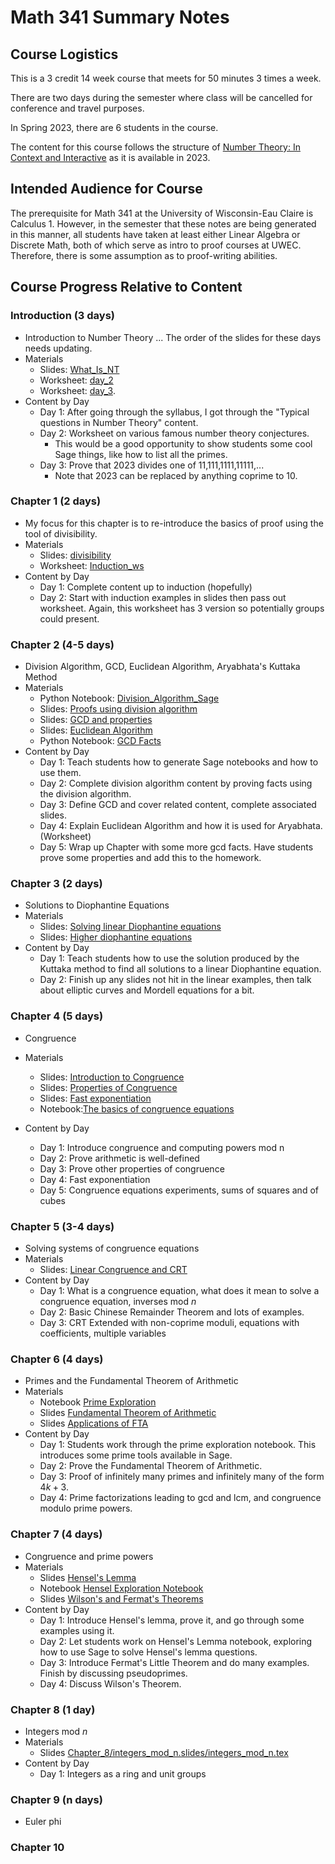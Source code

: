# Math 341 Summary Notes

## Course Logistics

This is a 3 credit 14 week course that meets for 50 minutes 3 times a week.

There are two days during the semester where class will be cancelled for conference and travel purposes.

In Spring 2023, there are 6 students in the course.

The content for this course follows the structure of [Number Theory: In Context and Interactive](https://math.gordon.edu/ntic/) as it is available in 2023. 

## Intended Audience for Course

The prerequisite for Math 341 at the University of Wisconsin-Eau Claire is Calculus 1. 
However, in the semester that these notes are being generated in this manner, all students have taken at least either Linear Algebra or Discrete Math, both of which serve as intro to proof courses at UWEC.
Therefore, there is some assumption as to proof-writing abilities.

## Course Progress Relative to Content
### Introduction (3 days)
* Introduction to Number Theory ... The order of the slides for these days needs updating.
* Materials
    * Slides: [What_Is_NT](Introduction/introduction.slides/What_Is_NT.tex)
    * Worksheet: [day_2](Introduction/day_2.file/day_2.tex) 
    * Worksheet: [day_3](Introduction/day_3.file/day_3.tex).
* Content by Day
  * Day 1: After going through the syllabus, I got through the "Typical questions in Number Theory" content. 
  * Day 2: Worksheet on various famous number theory conjectures.
      * This would be a good opportunity to show students some cool Sage things, like how to list all the primes.
  * Day 3: Prove that 2023 divides one of 11,111,1111,11111,...
      * Note that 2023 can be replaced by anything coprime to 10.

### Chapter 1 (2 days)
* My focus for this chapter is to re-introduce the basics of proof using the tool of divisibility. 
* Materials
    * Slides: [divisibility](Chapter_1/divisibility.slides/divisibility.tex)
    * Worksheet: [Induction_ws](Chapter_1/Induction_ws.file/Induction_ws.tex)
* Content by Day
  * Day 1: Complete content up to induction (hopefully)
  * Day 2: Start with induction examples in slides then pass out worksheet. Again, this worksheet has 3 version so potentially groups could present.

### Chapter 2 (4-5 days)
* Division Algorithm, GCD, Euclidean Algorithm,  Aryabhata's Kuttaka Method
* Materials
    * Python Notebook: [Division_Algorithm_Sage](Chapter_2/div_alg_notebook.file/Division_Algorithm_Sage.ipynb)
    * Slides: [Proofs using division algorithm](Chapter_2/div_alg.slides/div_alg.tex)
    * Slides: [GCD and properties](Chapter_2/gcd.slides/gcd.tex)
    * Slides: [Euclidean Algorithm](Chapter_2/euclidean_algorithm.slides/euclideanalgorithm.tex)
    * Python Notebook: [GCD Facts](Chapter_2/div_alg_notebook.file/Division_Algorithm_Sage.ipynb)
* Content by Day
  * Day 1: Teach students how to generate Sage notebooks and how to use them.
  * Day 2: Complete division algorithm content by proving facts using the division algorithm.
  * Day 3: Define GCD and cover related content, complete associated slides.
  * Day 4: Explain Euclidean Algorithm and how it is used for Aryabhata. (Worksheet)
  * Day 5: Wrap up Chapter with some more gcd facts. Have students prove some properties and add this to the homework.

### Chapter 3 (2 days)
* Solutions to Diophantine Equations
* Materials
    * Slides: [Solving linear Diophantine equations](Chapter_3/diophantine_equations.slides/diophantine_equations.tex)
    * Slides: [Higher diophantine equations](Chapter_3/higher_diophantine.slides/higher_diophantine.tex)
* Content by Day
    * Day 1: Teach students how to use the solution produced by the Kuttaka method to find all solutions to a linear Diophantine equation.
    * Day 2: Finish up any slides not hit in the linear examples, then talk about elliptic curves and Mordell equations for a bit.
    
### Chapter 4 (5 days)
* Congruence
* Materials
    * Slides: [Introduction to Congruence](Chapter_4/congruence.slides/congruence.tex)
    * Slides: [Properties of Congruence](Chapter_4/properties_of_congruence/properties_of_congruence.tex)
    * Slides: [Fast exponentiation](Chapter_4/fast_exponentiation.slides/fast_exponentiation.tex)
    * Notebook:[The basics of congruence equations](Chapter_4/congruence_equations_notebook.file/Congruence_Equations.ipynb)
    
* Content by Day
    * Day 1: Introduce congruence and computing powers mod n
    * Day 2: Prove arithmetic is well-defined
    * Day 3: Prove other properties of congruence 
    * Day 4: Fast exponentiation
    * Day 5: Congruence equations experiments, sums of squares and of cubes

### Chapter 5 (3-4 days)
* Solving systems of congruence equations  
* Materials
  * Slides: [Linear Congruence and CRT](Chapter_5/linear_congruence.slides/linear_congruence.tex)
* Content by Day
  * Day 1: What is a congruence equation, what does it mean to solve a congruence equation, inverses mod $n$
  * Day 2: Basic Chinese Remainder Theorem and lots of examples.
  * Day 3: CRT Extended with non-coprime moduli, equations with coefficients, multiple variables
  
### Chapter 6 (4 days)
* Primes and the Fundamental Theorem of Arithmetic
* Materials
  * Notebook [Prime Exploration](Chapter_6/prime_exploration_notebook.file/prime_exploration.ipynb)
  * Slides [Fundamental Theorem of Arithmetic](Chapter_6/FTA.slides/fund_thm_arithmetic.tex) 
  * Slides [Applications of FTA](Chapter_6/FTA_applications.slides/fta_applications.tex)
* Content by Day
  * Day 1: Students work through the prime exploration notebook. This introduces some prime tools available in Sage.
  * Day 2: Prove the Fundamental Theorem of Arithmetic.
  * Day 3: Proof of infinitely many primes and infinitely many of the form $4k+3$.
  * Day 4: Prime factorizations leading to gcd and lcm, and congruence modulo prime powers.
  
### Chapter 7 (4 days)
* Congruence and prime powers
* Materials
  * Slides [Hensel's Lemma](Chapter_7/hensel.slides/hensels_lemma.tex)
  * Notebook [Hensel Exploration Notebook](Chapter_7/Hensel_notebook.file/Hensels_exploration.ipynb)
  * Slides [Wilson's and Fermat's Theorems](Chapter_7/fermat_and_wilson.slides/fermat_wilson.tex)
* Content by Day
  * Day 1: Introduce Hensel's lemma, prove it, and go through some examples using it.
  * Day 2: Let students work on Hensel's Lemma notebook, exploring how to use Sage to solve Hensel's lemma questions.
  * Day 3: Introduce Fermat's Little Theorem and do many examples. Finish by discussing pseudoprimes.
  * Day 4: Discuss Wilson's Theorem.

### Chapter 8 (1 day)
* Integers mod $n$
* Materials
    * Slides [Chapter_8/integers_mod_n.slides/integers_mod_n.tex]()
* Content by Day
    * Day 1: Integers as a ring and unit groups

### Chapter 9 (n days)
* Euler phi

### Chapter 10
